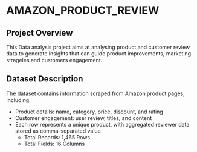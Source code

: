 # AMAZON_PRODUCT_REVIEW
 
## Project Overview 
This Data analysis project aims at analysing product and customer review data to generate insights that can guide product improvements, marketing strageies and customers engagement.
## Dataset Description 
The dataset contains information scraped from Amazon product pages, including: 
* Product details: name, category, price, discount, and rating
* Customer engagement: user review, titles, and content
* Each row represents a unique product, with aggregated reviewer data stored as comma-separated value
  - Total Records: 1,465 Rows
  - Total Fields: 16 Columns 
